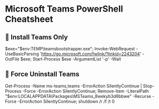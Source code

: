 # Microsoft Teams PowerShell Cheatsheet

##  💾 Install Teams Only
$exe="$env:TEMP\teamsbootstrapper.exe"; Invoke-WebRequest -UseBasicParsing 'https://go.microsoft.com/fwlink/?linkid=2243204' -OutFile $exe; Start-Process $exe -ArgumentList '-p' -Wait

## 🧨 Force Uninstall Teams
Get-Process -Name ms-teams,teams -ErrorAction SilentlyContinue | Stop-Process -Force -ErrorAction SilentlyContinue; Remove-Item -LiteralPath "$env:LOCALAPPDATA\Packages\MSTeams_8wekyb3d8bbwe" -Recurse -Force -ErrorAction SilentlyContinue; shutdown /r /f /t 0
